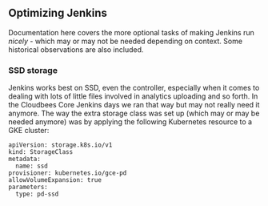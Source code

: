 ## Optimizing Jenkins

Documentation here covers the more optional tasks of making Jenkins run _nicely_ - which may or may not be needed depending on context. Some historical observations are also included.


### SSD storage

Jenkins works best on SSD, even the controller, especially when it comes to dealing with lots of little files involved in analytics uploading and so forth. In the Cloudbees Core Jenkins days we ran that way but may not really need it anymore. The way the extra storage class was set up (which may or may be needed anymore) was by applying the following Kubernetes resource to a GKE cluster:

```
apiVersion: storage.k8s.io/v1
kind: StorageClass
metadata:
  name: ssd
provisioner: kubernetes.io/gce-pd
allowVolumeExpansion: true
parameters:
  type: pd-ssd
```
